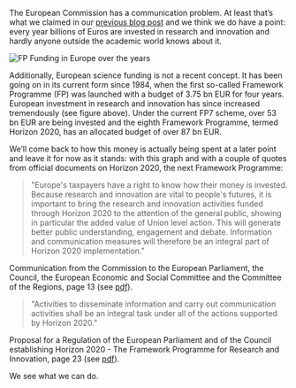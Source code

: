 <p class="lead">The European Commission has a communication problem. At least that’s what we claimed in our <a href="/blog/2012/07/31/welcome-to-open-consortium">previous blog post</a> and we think we do have a point: every year billions of Euros are invested in research and innovation and hardly anyone outside the academic world knows about it.</p> <!-- more -->

![FP Funding in Europe over the years](http://farm9.staticflickr.com/8301/7950225894_0ff9596d6c_z.jpg)

Additionally, European science funding is not a recent concept. It has been going on in its current form since 1984, when the first so-called Framework Programme (FP) was launched with a budget of 3.75 bn EUR for four years. European investment in research and innovation has since increased tremendously (see figure above). Under the current FP7 scheme, over 53 bn EUR are being invested and the eighth Framework Programme, termed Horizon 2020, has an allocated budget of over 87 bn EUR.

We’ll come back to how this money is actually being spent at a later point and leave it for now as it stands: with this graph and with a couple of quotes from official documents on Horizon 2020, the next Framework Programme:

> "Europe's taxpayers have a right to know how their money is invested. Because research and innovation are vital to people's futures, it is important to bring the research and innovation activities funded through Horizon 2020 to the attention of the general public, showing in particular the added value of Union level action. This will generate better public understanding, engagement and debate. Information and communication measures will therefore be an integral part of Horizon 2020 implementation."

Communication from the Commission to the European Parliament, the Council, the European Economic and Social Committee and the Committee of the Regions, page 13 (see [pdf](http://bit.ly/NQGJyd)).

> "Activities to disseminate information and carry out communication activities shall be an integral task under all of the actions supported by Horizon 2020."

Proposal for a Regulation of the European Parliament and of the Council establishing Horizon 2020 - The Framework Programme for Research and Innovation, page 23 (see [pdf](http://bit.ly/Uy3oOS)).

We see what we can do.
